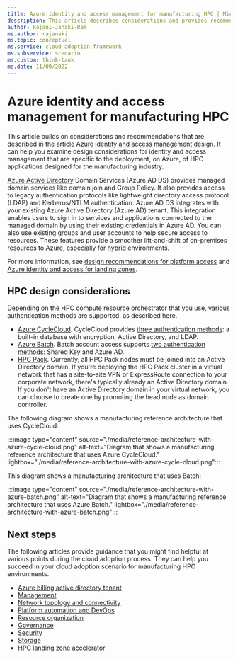 ```yaml
---
title: Azure identity and access management for manufacturing HPC | Microsoft Docs
description: This article describes considerations and provides recommendations for identity and access management in manufacturing HPC environments.
author: Rajani-Janaki-Ram
ms.author: rajanaki
ms.topic: conceptual
ms.service: cloud-adoption-framework
ms.subservice: scenario
ms.custom: think-tank
ms.date: 11/09/2022
---
```


# Azure identity and access management for manufacturing HPC

This article builds on considerations and recommendations that are described in the article [Azure identity and access management design](/azure/cloud-adoption-framework/ready/landing-zone/design-area/identity-access). It can help you examine design considerations for identity and access management that are specific to the deployment, on Azure, of HPC applications designed for the manufacturing industry.

[Azure Active Directory](/azure/active-directory-domain-services/overview) Domain Services (Azure AD DS) provides managed domain services like domain join and Group Policy. It also provides access to legacy authentication protocols like lightweight directory access protocol (LDAP) and Kerberos/NTLM authentication. Azure AD DS integrates with your existing Azure Active Directory (Azure AD) tenant. This integration enables users to sign in to services and applications connected to the managed domain by using their existing credentials in Azure AD. You can also use existing groups and user accounts to help secure access to resources. These features provide a smoother lift-and-shift of on-premises resources to Azure, especially for hybrid environments.

For more information, see [design recommendations for platform access](/azure/cloud-adoption-framework/ready/landing-zone/design-area/identity-access-platform-access#design-recommendations-for-platform-access) and [Azure identity and access for landing zones](/azure/cloud-adoption-framework/ready/landing-zone/design-area/identity-access-landing-zones).

## HPC design considerations

Depending on the HPC compute resource orchestrator that you use, various authentication methods are supported, as described here. 

 - [Azure CycleCloud](/azure/cyclecloud/overview?view=cyclecloud-8&preserve-view=true). CycleCloud provides [three authentication methods](/azure/cyclecloud/how-to/user-authentication?view=cyclecloud-8&preserve-view=true): a built-in database with encryption, Active Directory, and LDAP.
 - [Azure Batch](/azure/batch/batch-technical-overview). Batch account access supports [two authentication methods](/azure/batch/security-best-practices): Shared Key and Azure AD.
 - [HPC Pack](/azure/cyclecloud/hpcpack?view=cyclecloud-8&preserve-view=true). Currently, all HPC Pack nodes must be joined into an Active Directory domain. If you're deploying the HPC Pack cluster in a virtual network that has a site-to-site VPN or ExpressRoute connection to your corporate network, there's typically already an Active Directory domain. If you don't have an Active Directory domain in your virtual network, you can choose to create one by promoting the head node as domain controller.

The following diagram shows a manufacturing reference architecture that uses CycleCloud:

:::image type="content" source="./media/reference-architecture-with-azure-cycle-cloud.png" alt-text="Diagram that shows a manufacturing reference architecture that uses Azure CycleCloud." lightbox="./media/reference-architecture-with-azure-cycle-cloud.png":::

This diagram shows a manufacturing architecture that uses Batch: 

:::image type="content" source="./media/reference-architecture-with-azure-batch.png" alt-text="Diagram that shows a manufacturing reference architecture that uses Azure Batch." lightbox="./media/reference-architecture-with-azure-batch.png":::

## Next steps

The following articles provide guidance that you might find helpful at various points during the cloud adoption process. They can help you succeed in your cloud adoption scenario for manufacturing HPC environments.

- [Azure billing active directory tenant](./azure-billing-active-directory-tenant.md)
- [Management](./management.md)
- [Network topology and connectivity](./network-topology-connectivity.md)
- [Platform automation and DevOps](./platform-automation-devops.md)
- [Resource organization](./resource-organization.md)
- [Governance](./security-governance-compliance.md)
- [Security](./security.md)
- [Storage](./storage.md)
- [HPC landing zone accelerator](../azure-hpc-landing-zone-accelator.md)
